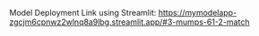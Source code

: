 Model Deployment Link using Streamlit:
https://mymodelapp-zgcjm6cpnwz2wlnq8a9lbg.streamlit.app/#3-mumps-61-2-match
